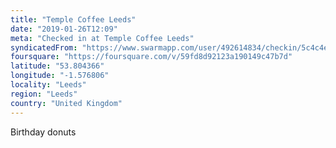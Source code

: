 ```yaml
---
title: "Temple Coffee Leeds"
date: "2019-01-26T12:09"
meta: "Checked in at Temple Coffee Leeds"
syndicatedFrom: "https://www.swarmapp.com/user/492614834/checkin/5c4c4e0bf193c0002c62f414"
foursquare: "https://foursquare.com/v/59fd8d92123a190149c47b7d"
latitude: "53.804366"
longitude: "-1.576806"
locality: "Leeds"
region: "Leeds"
country: "United Kingdom"
---
```

Birthday donuts
